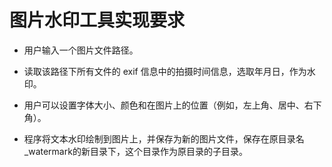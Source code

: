 # 图片水印工具实现要求

- 用户输入一个图片文件路径。

- 读取该路径下所有文件的 exif 信息中的拍摄时间信息，选取年月日，作为水印。

- 用户可以设置字体大小、颜色和在图片上的位置（例如，左上角、居中、右下角）。

- 程序将文本水印绘制到图片上，并保存为新的图片文件，保存在原目录名_watermark的新目录下，这个目录作为原目录的子目录。